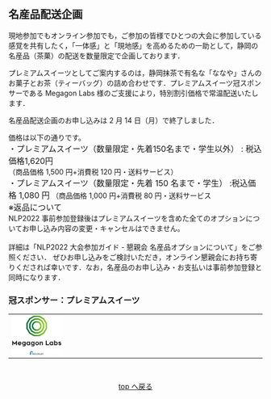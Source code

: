 <h2 id="premium_option">名産品配送企画</h2>

現地参加でもオンライン参加でも，ご参加の皆様でひとつの大会に参加している感覚を共有したく，「一体感」と「現地感」を高めるための一助として，静岡の名産品（茶菓）の配送を数量限定で企画しております．

プレミアムスイーツとしてご案内するのは，静岡抹茶で有名な「ななや」さんのお菓子とお茶（ティーバッグ）の詰め合わせです．プレミアムスイーツ冠スポンサーである Megagon
Labs 様のご支援により，特別割引価格で常温配送いたします．

<span class="strong1">名産品配送企画のお申し込みは 2 月 14 日（月）で終了しました．</span>

<span class="done">
価格は以下の通りです。
<br>
<span style="font-size: 12pt">・プレミアムスイーツ（数量限定・先着150名まで・学生以外） :
  税込価格1,620円
</span><br>
（商品価格 1,500 円+消費税 120 円・送料サービス）<br>
<span style="font-size: 12pt">・プレミアムスイーツ（数量限定・先着 150 名まで・学生） :税込価格 1,080 円</span>
（商品価格 1,000 円+消費税 80 円・送料サービス<br>
<span style="font-size: 12pt">※返品について</span><br>
NLP2022 事前参加登録後はプレミアムスイーツを含めた全てのオプションについてお申し込み内容の変更・キャンセルはできません。<br><br>
詳細は「NLP2022 大会参加ガイド - 懇親会
名産品オプションについて」をご参照ください．
ぜひお申し込みをご検討いただき，オンライン懇親会にお持ち寄りくだされば幸いです．なお，名産品のお申し込み・お支払いは事前参加登録と同時になります．
</span>
</span>

### 冠スポンサー：プレミアムスイーツ

<table class="sponsor-kanmuri">
  <tr>
    <td>
      <img alt="Megagon Labs" src="logo/P02_megagon.jpg" style="width: 20%" />
    </td>
  </tr>
</table>
<br />
<p align="center"><a href="#menu">top へ戻る</a></p>

